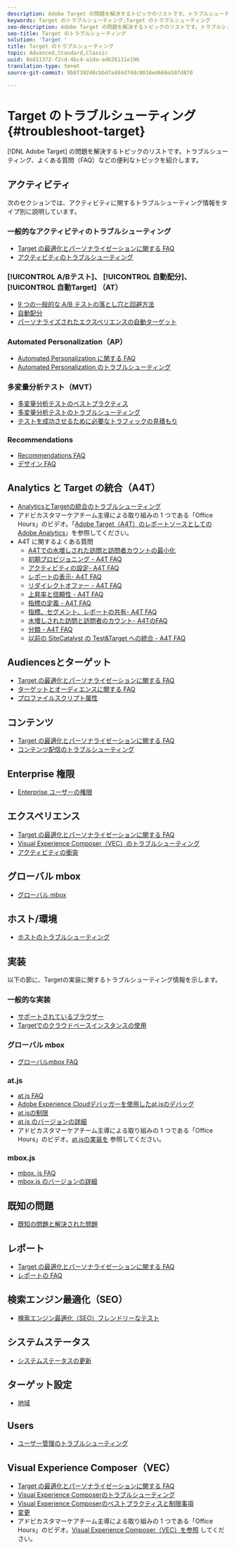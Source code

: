 ```yaml
---
description: Adobe Target の問題を解決するトピックのリストです。トラブルシューティング、よくある質問（FAQ）などの便利なトピックを紹介します。
keywords: Target のトラブルシューティング;Target のトラブルシューティング
seo-description: Adobe Target の問題を解決するトピックのリストです。トラブルシューティング、よくある質問（FAQ）などの便利なトピックを紹介します。
seo-title: Target のトラブルシューティング
solution: 'Target '
title: Target のトラブルシューティング
topic: Advanced,Standard,Classic
uuid: 8ed11372-f2cd-4bc4-a1da-ad626131e196
translation-type: tm+mt
source-git-commit: 9b8f39240cbbd7a494d74dc0016ed666a58fd870

---
```



# Target のトラブルシューティング{#troubleshoot-target}

[!DNL Adobe Target] の問題を解決するトピックのリストです。トラブルシューティング、よくある質問（FAQ）などの便利なトピックを紹介します。

## アクティビティ

次のセクションでは、アクティビティに関するトラブルシューティング情報をタイプ別に説明しています。

### 一般的なアクティビティのトラブルシューティング

* [Target の最適化とパーソナライゼーションに関する FAQ](/help/c-intro/cmp-target-standard-cheatsheet.md)
* [アクティビティのトラブルシューティング](/help/c-activities/c-troubleshooting-activities/troubleshooting-activities.md)

### [!UICONTROL A/Bテスト]、 [!UICONTROL 自動配分]、 [!UICONTROL 自動Target] （AT）

* [9 つの一般的な A/B テストの落とし穴と回避方法](/help/c-activities/t-test-ab/common-ab-testing-pitfalls.md)
* [自動配分](/help/c-activities/automated-traffic-allocation/automated-traffic-allocation.md)
* [パーソナライズされたエクスペリエンスの自動ターゲット](/help/c-activities/auto-target-to-optimize.md)

### Automated Personalization（AP）

* [Automated Personalization に関する FAQ](/help/c-activities/t-automated-personalization/automated-personalization-faq.md)
* [Automated Personalization のトラブルシューティング](/help/c-activities/t-automated-personalization/ap-trouble.md)

### 多変量分析テスト（MVT）

* [多変量分析テストのベストプラクティス](/help/c-activities/c-multivariate-testing/best-practices.md)
* [多変量分析テストのトラブルシューティング](/help/c-activities/c-multivariate-testing/best-practices.md)
* [テストを成功させるために必要なトラフィックの見積もり](/help/c-activities/c-multivariate-testing/t-create-multivariate-test/traffic-estimator.md)

### Recommendations

* [Recommendations FAQ](/help/c-recommendations/c-recommendations-faq/recommendations-faq.md)
* [デザイン FAQ](/help/c-recommendations/c-design-overview/template-faq.md)

## Analytics と Target の統合（A4T）

* [AnalyticsとTargetの統合のトラブルシューティング](/help/c-integrating-target-with-mac/a4t/c-a4t-troubleshooting/a4t-troubleshooting.md)
* アドビカスタマーケアチーム主導による取り組みの 1 つである「Office Hours」のビデオ。「[Adobe Target（A4T）のレポートソースとしての Adobe Analytics](/help/c-integrating-target-with-mac/a4t/a4t.md)」を参照してください。
* A4T に関するよくある質問
   * [A4Tでの水増しされた訪問と訪問者カウントの最小化](/help/c-integrating-target-with-mac/a4t/c-a4t-troubleshooting/minimizing-inflated-visit-and-visitor-counts-a4t.md)
   * [初期プロビジョニング - A4T FAQ](/help/c-integrating-target-with-mac/a4t/r-a4t-faq/a4t-faq-initial-provisioning.md)
   * [アクティビティの設定- A4T FAQ](/help/c-integrating-target-with-mac/a4t/r-a4t-faq/a4t-faq-activity-setup.md)
   * [レポートの表示- A4T FAQ](/help/c-integrating-target-with-mac/a4t/r-a4t-faq/a4t-faq-viewing-reports.md)
   * [リダイレクトオファー - A4T FAQ](/help/c-integrating-target-with-mac/a4t/r-a4t-faq/a4t-faq-redirect-offers.md)
   * [上昇率と信頼性 - A4T FAQ](/help/c-integrating-target-with-mac/a4t/r-a4t-faq/a4t-faq-lift-and-confidence.md)
   * [指標の定義 - A4T FAQ](/help/c-integrating-target-with-mac/a4t/r-a4t-faq/a4t-faq-metric-definition.md)
   * [指標、セグメント、レポートの共有- A4T FAQ](/help/c-target/c-troubleshooting-targets-and-audiences/a4t-faq-sharing-metrics-audiences-reports.md)
   * [水増しされた訪問と訪問者のカウント- A4TのFAQ](/help/c-integrating-target-with-mac/a4t/r-a4t-faq/a4t-faq-inflated-visit-and-visitor-counts.md)
   * [分類 - A4T FAQ](/help/c-integrating-target-with-mac/a4t/r-a4t-faq/a4t-faq-classifications.md)
   * [以前の SiteCatalyst の Test&amp;Target への統合 - A4T FAQ](/help/c-integrating-target-with-mac/a4t/r-a4t-faq/a4t-faq-old-integration.md)

## Audiencesとターゲット

* [Target の最適化とパーソナライゼーションに関する FAQ](/help/c-intro/cmp-target-standard-cheatsheet.md)
* [ターゲットとオーディエンスに関する FAQ](/help/c-target/c-troubleshooting-targets-and-audiences/troubleshooting-targets-and-audiences.md)
* [プロファイルスクリプト属性](/help/c-target/c-visitor-profile/profile-parameters.md)

## コンテンツ

* [Target の最適化とパーソナライゼーションに関する FAQ](/help/c-intro/cmp-target-standard-cheatsheet.md)
* [コンテンツ配信のトラブルシューティング](/help/c-activities/c-troubleshooting-activities/content-trouble.md)

## Enterprise 権限

* [Enterprise ユーザーの権限](/help/administrating-target/c-user-management/property-channel/property-channel.md)

## エクスペリエンス

* [Target の最適化とパーソナライゼーションに関する FAQ](/help/c-intro/cmp-target-standard-cheatsheet.md)
* [Visual Experience Composer（VEC）のトラブルシューティング](/help/c-experiences/c-visual-experience-composer/r-troubleshoot-composer/troubleshoot-composer.md)
* [アクティビティの衝突](/help/c-experiences/c-visual-experience-composer/activity-collisions.md)

## グローバル mbox

* [グローバル mbox](/help/c-implementing-target/c-implementing-target-for-client-side-web/c-target-atjs-faq/global-mbox-frequently-asked-questions.md)

## ホスト/環境

* [ホストのトラブルシューティング](/help/administrating-target/hosts.md)

## 実装

以下の節に、Targetの実装に関するトラブルシューティング情報を示します。

### 一般的な実装

* [サポートされているブラウザー](/help/c-implementing-target/c-considerations-before-you-implement-target/supported-browsers.md)
* [Targetでのクラウドベースインスタンスの使用](/help/c-implementing-target/c-implementing-target-for-client-side-web/c-target-debugging-atjs/targeting-using-cloud-based-instances.md)

### グローバル mbox

* [グローバルmbox FAQ](/help/c-implementing-target/c-implementing-target-for-client-side-web/c-target-atjs-faq/global-mbox-frequently-asked-questions.md)

### at.js

* [at.js FAQ](/help/c-implementing-target/c-implementing-target-for-client-side-web/c-target-atjs-faq/target-atjs-faq.md)
* [Adobe Experience Cloudデバッガーを使用したat.jsのデバッグ](/help/c-implementing-target/c-implementing-target-for-client-side-web/c-target-debugging-atjs/target-debugging-atjs.md)
* [at.jsの制限](/help/c-implementing-target/c-implementing-target-for-client-side-web/t-mbox-download/c-target-atjs-implementation/target-atjs-limitations.md)
* [at.js のバージョンの詳細](/help/c-implementing-target/c-implementing-target-for-client-side-web/target-atjs-versions.md)
* アドビカスタマーケアチーム主導による取り組みの 1 つである「Office Hours」のビデオ。[at.jsの実装を](/help/c-implementing-target/c-implementing-target-for-client-side-web/t-mbox-download/c-target-atjs-implementation/target-atjs-implementation.md) 参照してください。

### mbox.js

* [mbox. js FAQ](/help/c-implementing-target/c-implementing-target-for-client-side-web/t-mbox-download/mboxjs-frequently-asked-questions.md)
* [mbox.js のバージョンの詳細](/help/c-implementing-target/c-implementing-target-for-client-side-web/t-mbox-download/mboxjs-change-log.md)

## 既知の問題

* [既知の問題と解決された問題](/help/r-release-notes/known-issues-resolved-issues.md)

## レポート

* [Target の最適化とパーソナライゼーションに関する FAQ](/help/c-intro/cmp-target-standard-cheatsheet.md)
* [レポートの FAQ](/help/c-reports/reporting-frequently-asked-questions.md)

## 検索エンジン最適化（SEO）

* [検索エンジン最適化（SEO）フレンドリーなテスト](/help/c-implementing-target/c-implementing-target-for-client-side-web/c-how-atjs-works/how-atjs-works.md)

## システムステータス

* [システムステータスの更新](/help/r-release-notes/system-status-updates.md)

## ターゲット設定

* [地域](/help/c-target/c-audiences/c-target-rules/geo.md)

## Users

* [ユーザー管理のトラブルシューティング](/help/administrating-target/c-user-management/c-user-management/troubleshooting-user-management.md)

## Visual Experience Composer（VEC）

* [Target の最適化とパーソナライゼーションに関する FAQ](/help/c-intro/cmp-target-standard-cheatsheet.md)
* [Visual Experience Composerのトラブルシューティング](/help/c-experiences/c-visual-experience-composer/r-troubleshoot-composer/troubleshoot-composer.md)
* [Visual Experience Composerのベストプラクティスと制限事項](/help/c-experiences/c-visual-experience-composer/experience-composer-best-practices.md)
* [変更](/help/c-experiences/c-visual-experience-composer/c-vec-code-editor/vec-code-editor.md)
* アドビカスタマーケアチーム主導による取り組みの 1 つである「Office Hours」のビデオ。[Visual Experience Composer（VEC）を参照](/help/c-experiences/c-visual-experience-composer/visual-experience-composer.md) してください。